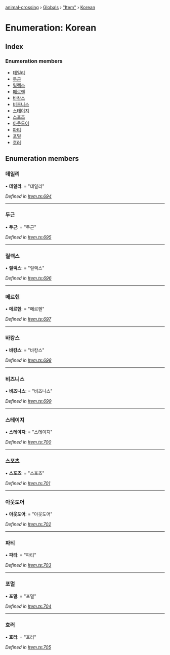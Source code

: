 [animal-crossing](../README.md) › [Globals](../globals.md) › ["Item"](../modules/_item_.md) › [Korean](_item_.korean.md)

# Enumeration: Korean

## Index

### Enumeration members

* [데일리](_item_.korean.md#데일리)
* [두근](_item_.korean.md#두근)
* [릴랙스](_item_.korean.md#릴랙스)
* [메르헨](_item_.korean.md#메르헨)
* [바캉스](_item_.korean.md#바캉스)
* [비즈니스](_item_.korean.md#비즈니스)
* [스테이지](_item_.korean.md#스테이지)
* [스포츠](_item_.korean.md#스포츠)
* [아웃도어](_item_.korean.md#아웃도어)
* [파티](_item_.korean.md#파티)
* [포멀](_item_.korean.md#포멀)
* [호러](_item_.korean.md#호러)

## Enumeration members

###  데일리

• **데일리**: = "데일리"

*Defined in [Item.ts:694](https://github.com/Norviah/animal-crossing/blob/da8caaf/module/types/Item.ts#L694)*

___

###  두근

• **두근**: = "두근"

*Defined in [Item.ts:695](https://github.com/Norviah/animal-crossing/blob/da8caaf/module/types/Item.ts#L695)*

___

###  릴랙스

• **릴랙스**: = "릴랙스"

*Defined in [Item.ts:696](https://github.com/Norviah/animal-crossing/blob/da8caaf/module/types/Item.ts#L696)*

___

###  메르헨

• **메르헨**: = "메르헨"

*Defined in [Item.ts:697](https://github.com/Norviah/animal-crossing/blob/da8caaf/module/types/Item.ts#L697)*

___

###  바캉스

• **바캉스**: = "바캉스"

*Defined in [Item.ts:698](https://github.com/Norviah/animal-crossing/blob/da8caaf/module/types/Item.ts#L698)*

___

###  비즈니스

• **비즈니스**: = "비즈니스"

*Defined in [Item.ts:699](https://github.com/Norviah/animal-crossing/blob/da8caaf/module/types/Item.ts#L699)*

___

###  스테이지

• **스테이지**: = "스테이지"

*Defined in [Item.ts:700](https://github.com/Norviah/animal-crossing/blob/da8caaf/module/types/Item.ts#L700)*

___

###  스포츠

• **스포츠**: = "스포츠"

*Defined in [Item.ts:701](https://github.com/Norviah/animal-crossing/blob/da8caaf/module/types/Item.ts#L701)*

___

###  아웃도어

• **아웃도어**: = "아웃도어"

*Defined in [Item.ts:702](https://github.com/Norviah/animal-crossing/blob/da8caaf/module/types/Item.ts#L702)*

___

###  파티

• **파티**: = "파티"

*Defined in [Item.ts:703](https://github.com/Norviah/animal-crossing/blob/da8caaf/module/types/Item.ts#L703)*

___

###  포멀

• **포멀**: = "포멀"

*Defined in [Item.ts:704](https://github.com/Norviah/animal-crossing/blob/da8caaf/module/types/Item.ts#L704)*

___

###  호러

• **호러**: = "호러"

*Defined in [Item.ts:705](https://github.com/Norviah/animal-crossing/blob/da8caaf/module/types/Item.ts#L705)*
